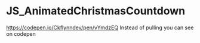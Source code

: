 # JS_AnimatedChristmasCountdown


https://codepen.io/Ckflynndev/pen/vYmdzEQ
Instead of pulling you can see on codepen
